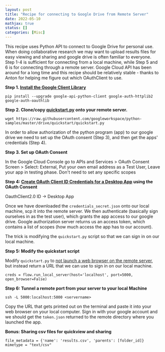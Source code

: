 ```yaml
---
layout: post
title: "Recipe for connecting to Google Drive from Remote Server"
date: 2022-05-10
mathjax: true
status: []
categories: [Misc]
---
```


This recipe uses Python API to connect to Google Drive for personal use. When doing collaborative research we may want to upload results files for easy
viewing and sharing and google drive is often familiar to everyone. Step 1-4 is sufficient for connecting from a local machine, while Step 5 and 6 is for
connecting through a remote server. Google Cloud API has been around for a long time and this
recipe should be relatively stable - thanks to Anton for helping me figure out which
OAuthClient to use.

**Step 1. [Install the Google Client Library](https://developers.google.com/drive/api/quickstart/python)**

`pip install --upgrade google-api-python-client google-auth-httplib2 google-auth-oauthlib`

**Step 2. Clone/copy [quickstart.py](https://github.com/googleworkspace/python-samples/blob/master/drive/quickstart/quickstart.py) onto your remote server.**

`wget https://raw.githubusercontent.com/googleworkspace/python-samples/master/drive/quickstart/quickstart.py`

In order to allow authorization of the python program (app) to our google drive we need to set up the OAuth consent (Step 3), and then get the apps' credentials (Step 4).

**Step 3. Set up OAuth Consent**

In the Google Cloud Console go to APIs and Services > OAuth Consent Screen >
Select: External, Put your own email address as a Test User, Leave your app in testing phase. Don't need to set any specific scopes

**Step 4: [Create OAuth Client ID Credentials for a Desktop App](https://developers.google.com/workspace/guides/create-credentials#desktop-app) using the OAuth Consent**

OauthClient2.0 ID -> Desktop App

Once we have downloaded the `credentials_secret.json` onto our local machine, scp it into the remote
server. We then authenticate (basically sign ourselves in as the test user), which grants the
app access to our google drive. Google authorization server returns us an access token, which
contains a list of scopes (how much access the app has to our account).

The trick is modifying the `quickstart.py` script so that we can sign in on our local machine.

**Step 5: Modify the quickstart script**

Modify `quickstart.py` to [not launch a web browser on the remote server](https://stackoverflow.com/questions/54230127/open-the-authorization-url-without-opening-browser-python), but
instead return a URL that we can use to sign in on our local machine. 

`creds = flow.run_local_server(host='localhost', port=5000, open_browser=False)`

**Step 6: Tunnel a remote port from your server to your local Machine**

`ssh -L 5000:localhost:5000 <servername>`

Copy the URL that gets printed out on the terminal and paste it into your web browser on your
local computer. Sign in with your google account and we should get the `token.json` returned to
the remote directory where you launched the app. 

**Bonus: Sharing csv files for quickview and sharing**

`file_metadata = {'name': 'results.csv', 'parents': [folder_id]}` 
`mimetype = "text/csv"`



